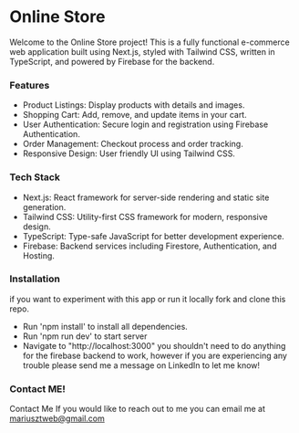 # Online Store
Welcome to the Online Store project! This is a fully functional e-commerce web application built using Next.js, styled with Tailwind CSS, written in TypeScript, and powered by Firebase for the backend.

### Features
* Product Listings: Display products with details and images.
* Shopping Cart: Add, remove, and update items in your cart.
* User Authentication: Secure login and registration using Firebase Authentication.
* Order Management: Checkout process and order tracking.
* Responsive Design: User friendly UI using Tailwind CSS.
### Tech Stack
* Next.js: React framework for server-side rendering and static site generation.
* Tailwind CSS: Utility-first CSS framework for modern, responsive design.
* TypeScript: Type-safe JavaScript for better development experience.
* Firebase: Backend services including Firestore, Authentication, and Hosting.
### Installation
if you want to experiment with this app or run it locally fork and clone this repo.
* Run 'npm install' to install all dependencies.
* Run 'npm run dev' to start server
* Navigate to "http://localhost:3000" you shouldn't need to do anything for the firebase backend to work, however if you are experiencing any trouble please send me a message on LinkedIn to let me know!
### Contact ME!
Contact Me
If you would like to reach out to me you can email me at mariusztweb@gmail.com

